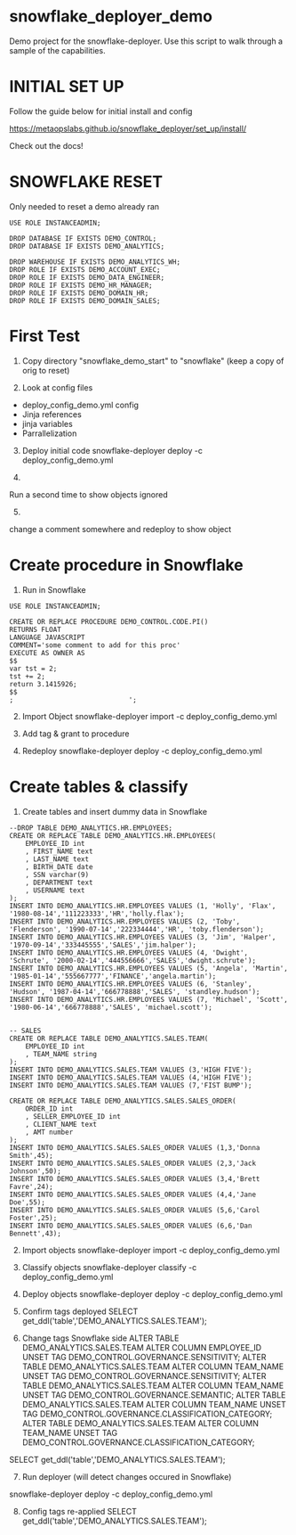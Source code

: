 # snowflake_deployer_demo

Demo project for the snowflake-deployer.  Use this script to walk through a sample of the capabilities.


# INITIAL SET UP

Follow the guide below for initial install and config

https://metaopslabs.github.io/snowflake_deployer/set_up/install/

Check out the docs!


# SNOWFLAKE RESET

Only needed to reset a demo already ran

```
USE ROLE INSTANCEADMIN;

DROP DATABASE IF EXISTS DEMO_CONTROL;
DROP DATABASE IF EXISTS DEMO_ANALYTICS;

DROP WAREHOUSE IF EXISTS DEMO_ANALYTICS_WH;
DROP ROLE IF EXISTS DEMO_ACCOUNT_EXEC;
DROP ROLE IF EXISTS DEMO_DATA_ENGINEER;
DROP ROLE IF EXISTS DEMO_HR_MANAGER;
DROP ROLE IF EXISTS DEMO_DOMAIN_HR;
DROP ROLE IF EXISTS DEMO_DOMAIN_SALES;
```


# First Test

1. Copy directory "snowflake_demo_start" to "snowflake" (keep a copy of orig to reset)

2. Look at config files
- deploy_config_demo.yml config
- Jinja references
- jinja variables
- Parrallelization

3. Deploy initial code
snowflake-deployer deploy -c deploy_config_demo.yml

4. 
Run a second time to show objects ignored 

5. 
change a comment somewhere and redeploy to show object 


# Create procedure in Snowflake

1. Run in Snowflake

```
USE ROLE INSTANCEADMIN;

CREATE OR REPLACE PROCEDURE DEMO_CONTROL.CODE.PI() 
RETURNS FLOAT 
LANGUAGE JAVASCRIPT 
COMMENT='some comment to add for this proc' 
EXECUTE AS OWNER AS 
$$
var tst = 2; 
tst += 2; 
return 3.1415926;
$$
;                             ';
```

2. Import Object
snowflake-deployer import -c deploy_config_demo.yml

3. Add tag & grant to procedure

4. Redeploy
snowflake-deployer deploy -c deploy_config_demo.yml



# Create tables & classify

1. Create tables and insert dummy data in Snowflake 

```
--DROP TABLE DEMO_ANALYTICS.HR.EMPLOYEES;
CREATE OR REPLACE TABLE DEMO_ANALYTICS.HR.EMPLOYEES(
    EMPLOYEE_ID int
    , FIRST_NAME text 
    , LAST_NAME text 
    , BIRTH_DATE date 
    , SSN varchar(9) 
    , DEPARTMENT text
    , USERNAME text 
);
INSERT INTO DEMO_ANALYTICS.HR.EMPLOYEES VALUES (1, 'Holly', 'Flax', '1980-08-14','111223333','HR','holly.flax');
INSERT INTO DEMO_ANALYTICS.HR.EMPLOYEES VALUES (2, 'Toby', 'Flenderson', '1990-07-14','222334444','HR', 'toby.flenderson');
INSERT INTO DEMO_ANALYTICS.HR.EMPLOYEES VALUES (3, 'Jim', 'Halper', '1970-09-14','333445555','SALES','jim.halper');
INSERT INTO DEMO_ANALYTICS.HR.EMPLOYEES VALUES (4, 'Dwight', 'Schrute', '2000-02-14','444556666','SALES','dwight.schrute');
INSERT INTO DEMO_ANALYTICS.HR.EMPLOYEES VALUES (5, 'Angela', 'Martin', '1985-01-14','555667777','FINANCE','angela.martin');
INSERT INTO DEMO_ANALYTICS.HR.EMPLOYEES VALUES (6, 'Stanley', 'Hudson', '1987-04-14','666778888','SALES', 'standley.hudson');
INSERT INTO DEMO_ANALYTICS.HR.EMPLOYEES VALUES (7, 'Michael', 'Scott', '1980-06-14','666778888','SALES', 'michael.scott');


-- SALES 
CREATE OR REPLACE TABLE DEMO_ANALYTICS.SALES.TEAM(
    EMPLOYEE_ID int
    , TEAM_NAME string
);
INSERT INTO DEMO_ANALYTICS.SALES.TEAM VALUES (3,'HIGH FIVE');
INSERT INTO DEMO_ANALYTICS.SALES.TEAM VALUES (4,'HIGH FIVE');
INSERT INTO DEMO_ANALYTICS.SALES.TEAM VALUES (7,'FIST BUMP');

CREATE OR REPLACE TABLE DEMO_ANALYTICS.SALES.SALES_ORDER(
    ORDER_ID int
    , SELLER_EMPLOYEE_ID int
    , CLIENT_NAME text 
    , AMT number
);
INSERT INTO DEMO_ANALYTICS.SALES.SALES_ORDER VALUES (1,3,'Donna Smith',45);
INSERT INTO DEMO_ANALYTICS.SALES.SALES_ORDER VALUES (2,3,'Jack Johnson',50);
INSERT INTO DEMO_ANALYTICS.SALES.SALES_ORDER VALUES (3,4,'Brett Favre',24);
INSERT INTO DEMO_ANALYTICS.SALES.SALES_ORDER VALUES (4,4,'Jane Doe',55);
INSERT INTO DEMO_ANALYTICS.SALES.SALES_ORDER VALUES (5,6,'Carol Foster',25);
INSERT INTO DEMO_ANALYTICS.SALES.SALES_ORDER VALUES (6,6,'Dan Bennett',43);
```

2. Import objects
snowflake-deployer import -c deploy_config_demo.yml

3. Classify objects
snowflake-deployer classify -c deploy_config_demo.yml

4. Deploy objects
snowflake-deployer deploy -c deploy_config_demo.yml

5. Confirm tags deployed
SELECT get_ddl('table','DEMO_ANALYTICS.SALES.TEAM');

6. Change tags Snowflake side
ALTER TABLE DEMO_ANALYTICS.SALES.TEAM ALTER COLUMN EMPLOYEE_ID UNSET TAG DEMO_CONTROL.GOVERNANCE.SENSITIVITY;
ALTER TABLE DEMO_ANALYTICS.SALES.TEAM ALTER COLUMN TEAM_NAME UNSET TAG DEMO_CONTROL.GOVERNANCE.SENSITIVITY;
ALTER TABLE DEMO_ANALYTICS.SALES.TEAM ALTER COLUMN TEAM_NAME UNSET TAG DEMO_CONTROL.GOVERNANCE.SEMANTIC;
ALTER TABLE DEMO_ANALYTICS.SALES.TEAM ALTER COLUMN TEAM_NAME UNSET TAG DEMO_CONTROL.GOVERNANCE.CLASSIFICATION_CATEGORY;
ALTER TABLE DEMO_ANALYTICS.SALES.TEAM ALTER COLUMN TEAM_NAME UNSET TAG DEMO_CONTROL.GOVERNANCE.CLASSIFICATION_CATEGORY;

SELECT get_ddl('table','DEMO_ANALYTICS.SALES.TEAM');

7. Run deployer (will detect changes occured in Snowflake)

snowflake-deployer deploy -c deploy_config_demo.yml

8. Config tags re-applied
SELECT get_ddl('table','DEMO_ANALYTICS.SALES.TEAM');
